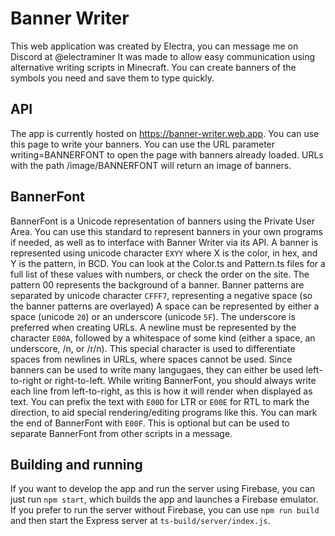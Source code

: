 # Banner Writer

This web application was created by Electra, you can message me on Discord at @electraminer
It was made to allow easy communication using alternative writing scripts in Minecraft.
You can create banners of the symbols you need and save them to type quickly.

## API

The app is currently hosted on https://banner-writer.web.app. You can use this page to write your banners.
You can use the URL parameter writing=BANNERFONT to open the page with banners already loaded.
URLs with the path /image/BANNERFONT will return an image of banners.

## BannerFont

BannerFont is a Unicode representation of banners using the Private User Area. You can use this standard to represent banners
in your own programs if needed, as well as to interface with Banner Writer via its API.
A banner is represented using unicode character `EXYY` where X is the color, in hex, and Y is the pattern, in BCD.
You can look at the Color.ts and Pattern.ts files for a full list of these values with numbers, or check the order on the site.
The pattern 00 represents the background of a banner.
Banner patterns are separated by unicode character `CFFF7`, representing a negative space (so the banner patterns are overlayed)
A space can be represented by either a space (unicode `20`) or an underscore (unicode `5F`). The underscore is preferred when creating URLs.
A newline must be represented by the character `E00A`, followed by a whitespace of some kind (either a space, an underscore, /n, or /r/n). This special character is used to differentiate spaces from newlines in URLs, where spaces cannot be used.
Since banners can be used to write many langugaes, they can either be used left-to-right or right-to-left. While writing BannerFont, you should always write each line from left-to-right, as this is how it will render when displayed as text. You can prefix the text with `E00D` for LTR or `E00E` for RTL to mark the direction, to aid special rendering/editing programs like this.
You can mark the end of BannerFont with `E00F`. This is optional but can be used to separate BannerFont from other scripts in a message.

## Building and running

If you want to develop the app and run the server using Firebase, you can just run `npm start`, which builds the app and launches a Firebase emulator.
If you prefer to run the server without Firebase, you can use `npm run build` and then start the Express server at `ts-build/server/index.js`.